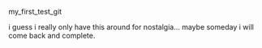 my_first_test_git

i guess i really only have this around for nostalgia... maybe someday i will come back and complete.
